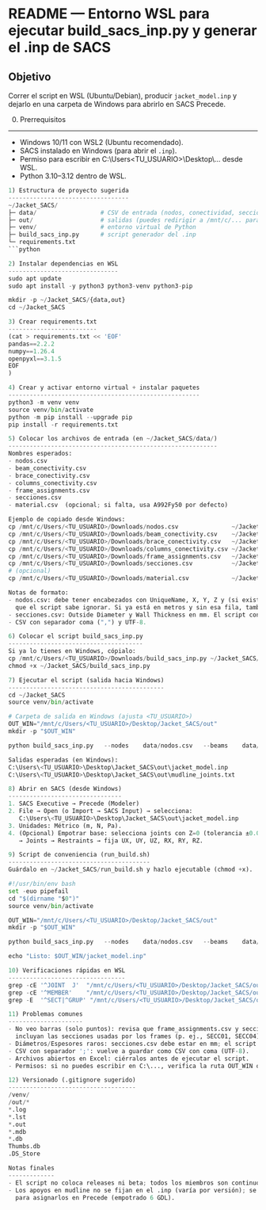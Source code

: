 README — Entorno WSL para ejecutar build_sacs_inp.py y generar el .inp de SACS
=============================================================================

Objetivo
--------
Correr el script en WSL (Ubuntu/Debian), producir `jacket_model.inp` y dejarlo en una
carpeta de Windows para abrirlo en SACS Precede.

0) Prerrequisitos
-----------------
- Windows 10/11 con WSL2 (Ubuntu recomendado).
- SACS instalado en Windows (para abrir el `.inp`).
- Permiso para escribir en C:\Users\<TU_USUARIO>\Desktop\… desde WSL.
- Python 3.10–3.12 dentro de WSL.


```python
1) Estructura de proyecto sugerida
----------------------------------
~/Jacket_SACS/
├─ data/                  # CSV de entrada (nodos, conectividad, secciones, etc.)
├─ out/                   # salidas (puedes redirigir a /mnt/c/... para Windows)
├─ venv/                  # entorno virtual de Python
├─ build_sacs_inp.py      # script generador del .inp
└─ requirements.txt
```python

2) Instalar dependencias en WSL
-------------------------------
sudo apt update
sudo apt install -y python3 python3-venv python3-pip

mkdir -p ~/Jacket_SACS/{data,out}
cd ~/Jacket_SACS

3) Crear requirements.txt
-------------------------
(cat > requirements.txt << 'EOF'
pandas==2.2.2
numpy==1.26.4
openpyxl==3.1.5
EOF
)

4) Crear y activar entorno virtual + instalar paquetes
------------------------------------------------------
python3 -m venv venv
source venv/bin/activate
python -m pip install --upgrade pip
pip install -r requirements.txt

5) Colocar los archivos de entrada (en ~/Jacket_SACS/data/)
-----------------------------------------------------------
Nombres esperados:
- nodos.csv
- beam_conectivity.csv
- brace_conectivity.csv
- columns_conectivity.csv
- frame_assignments.csv
- secciones.csv
- material.csv  (opcional; si falta, usa A992Fy50 por defecto)

Ejemplo de copiado desde Windows:
cp /mnt/c/Users/<TU_USUARIO>/Downloads/nodos.csv               ~/Jacket_SACS/data/
cp /mnt/c/Users/<TU_USUARIO>/Downloads/beam_conectivity.csv    ~/Jacket_SACS/data/
cp /mnt/c/Users/<TU_USUARIO>/Downloads/brace_conectivity.csv   ~/Jacket_SACS/data/
cp /mnt/c/Users/<TU_USUARIO>/Downloads/columns_conectivity.csv ~/Jacket_SACS/data/
cp /mnt/c/Users/<TU_USUARIO>/Downloads/frame_assignments.csv   ~/Jacket_SACS/data/
cp /mnt/c/Users/<TU_USUARIO>/Downloads/secciones.csv           ~/Jacket_SACS/data/
# (opcional)
cp /mnt/c/Users/<TU_USUARIO>/Downloads/material.csv            ~/Jacket_SACS/data/

Notas de formato:
- nodos.csv: debe tener encabezados con UniqueName, X, Y, Z y (si existe) una fila de unidades en mm
  que el script sabe ignorar. Si ya está en metros y sin esa fila, también funcionará.
- secciones.csv: Outside Diameter y Wall Thickness en mm. El script convertirá a m en el .inp.
- CSV con separador coma (",") y UTF-8.

6) Colocar el script build_sacs_inp.py
--------------------------------------
Si ya lo tienes en Windows, cópialo:
cp /mnt/c/Users/<TU_USUARIO>/Downloads/build_sacs_inp.py ~/Jacket_SACS/
chmod +x ~/Jacket_SACS/build_sacs_inp.py

7) Ejecutar el script (salida hacia Windows)
--------------------------------------------
cd ~/Jacket_SACS
source venv/bin/activate

# Carpeta de salida en Windows (ajusta <TU_USUARIO>)
OUT_WIN="/mnt/c/Users/<TU_USUARIO>/Desktop/Jacket_SACS/out"
mkdir -p "$OUT_WIN"

python build_sacs_inp.py   --nodes    data/nodos.csv   --beams    data/beam_conectivity.csv   --braces   data/brace_conectivity.csv   --columns  data/columns_conectivity.csv   --assign   data/frame_assignments.csv   --sections data/secciones.csv   --material data/material.csv   --out      "$OUT_WIN/jacket_model.inp"   --mudline  "$OUT_WIN/mudline_joints.txt"

Salidas esperadas (en Windows):
C:\Users\<TU_USUARIO>\Desktop\Jacket_SACS\out\jacket_model.inp
C:\Users\<TU_USUARIO>\Desktop\Jacket_SACS\out\mudline_joints.txt

8) Abrir en SACS (desde Windows)
--------------------------------
1. SACS Executive → Precede (Modeler)
2. File → Open (o Import → SACS Input) → selecciona:
   C:\Users\<TU_USUARIO>\Desktop\Jacket_SACS\out\jacket_model.inp
3. Unidades: Métrico (m, N, Pa).
4. (Opcional) Empotrar base: selecciona joints con Z=0 (tolerancia ±0.001 m)
   → Joints → Restraints → fija UX, UY, UZ, RX, RY, RZ.

9) Script de conveniencia (run_build.sh)
----------------------------------------
Guárdalo en ~/Jacket_SACS/run_build.sh y hazlo ejecutable (chmod +x).

#!/usr/bin/env bash
set -euo pipefail
cd "$(dirname "$0")"
source venv/bin/activate

OUT_WIN="/mnt/c/Users/<TU_USUARIO>/Desktop/Jacket_SACS/out"
mkdir -p "$OUT_WIN"

python build_sacs_inp.py   --nodes    data/nodos.csv   --beams    data/beam_conectivity.csv   --braces   data/brace_conectivity.csv   --columns  data/columns_conectivity.csv   --assign   data/frame_assignments.csv   --sections data/secciones.csv   --material data/material.csv   --out      "$OUT_WIN/jacket_model.inp"   --mudline  "$OUT_WIN/mudline_joints.txt"

echo "Listo: $OUT_WIN/jacket_model.inp"

10) Verificaciones rápidas en WSL
---------------------------------
grep -cE '^JOINT  J'  "/mnt/c/Users/<TU_USUARIO>/Desktop/Jacket_SACS/out/jacket_model.inp"
grep -cE '^MEMBER'    "/mnt/c/Users/<TU_USUARIO>/Desktop/Jacket_SACS/out/jacket_model.inp"
grep -E  '^SECT|^GRUP' "/mnt/c/Users/<TU_USUARIO>/Desktop/Jacket_SACS/out/jacket_model.inp" | head -n 20

11) Problemas comunes
---------------------
- No veo barras (solo puntos): revisa que frame_assignments.csv y secciones.csv
  incluyan las secciones usadas por los frames (p. ej., SECC01, SECC04).
- Diámetros/Espesores raros: secciones.csv debe estar en mm; el script convierte a m.
- CSV con separador ';': vuelve a guardar como CSV con coma (UTF-8).
- Archivos abiertos en Excel: ciérralos antes de ejecutar el script.
- Permisos: si no puedes escribir en C:\..., verifica la ruta OUT_WIN o usa otra carpeta.

12) Versionado (.gitignore sugerido)
------------------------------------
/venv/
/out/*
*.log
*.lst
*.out
*.mdb
*.db
Thumbs.db
.DS_Store

Notas finales
-------------
- El script no coloca releases ni beta; todos los miembros son continuos.
- Los apoyos en mudline no se fijan en el .inp (varía por versión); se listan en mudline_joints.txt
  para asignarlos en Precede (empotrado 6 GDL).
